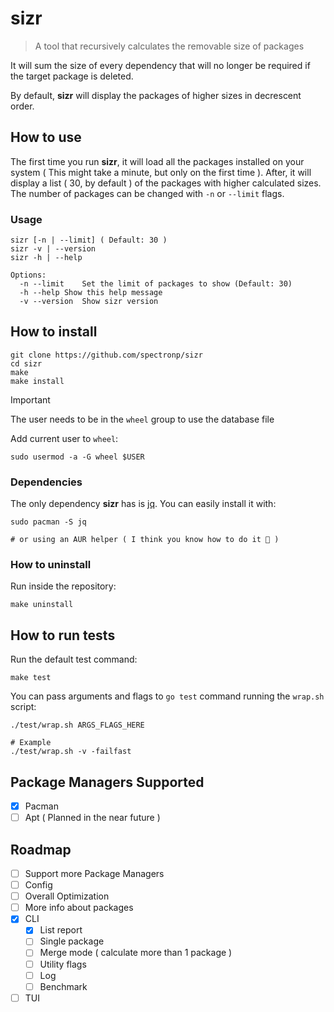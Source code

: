 # sizr

> A tool that recursively calculates the removable size of packages

It will sum the size of every dependency that will no longer be required if the target package is deleted.

By default, **sizr** will display the packages of higher sizes in decrescent order.

## How to use

The first time you run **sizr**, it will load all the packages installed on your system ( This might take a minute, but only on the first time ).
After, it will display a list ( 30, by default ) of the packages with higher calculated sizes. The number of packages can be changed with `-n` or `--limit` flags.

### Usage

```
sizr [-n | --limit] ( Default: 30 )
sizr -v | --version
sizr -h | --help

Options:
  -n --limit	Set the limit of packages to show (Default: 30)
  -h --help	Show this help message
  -v --version	Show sizr version
```

## How to install

```
git clone https://github.com/spectronp/sizr
cd sizr
make
make install
```
> [!IMPORTANT]
> The user needs to be in the `wheel` group to use the database file

Add current user to `wheel`:

```
sudo usermod -a -G wheel $USER
```

### Dependencies

The only dependency **sizr** has is [jq](https://jqlang.github.io/jq/). You can easily install it with:

```
sudo pacman -S jq

# or using an AUR helper ( I think you know how to do it 🙂 )
```

### How to uninstall

Run inside the repository:

```
make uninstall
```

## How to run tests

Run the default test command:

```
make test
```

You can pass arguments and flags to `go test` command running the `wrap.sh` script:

```
./test/wrap.sh ARGS_FLAGS_HERE

# Example
./test/wrap.sh -v -failfast
```

## Package Managers Supported

- [x] Pacman
- [ ] Apt ( Planned in the near future )

## Roadmap

- [ ] Support more Package Managers
- [ ] Config
- [ ] Overall Optimization
- [ ] More info about packages
- [x] CLI
  - [x] List report
  - [ ] Single package
  - [ ] Merge mode ( calculate more than 1 package )
  - [ ] Utility flags
  - [ ] Log
  - [ ] Benchmark
- [ ] TUI
